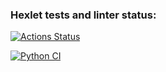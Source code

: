 ### Hexlet tests and linter status:
[![Actions Status](https://github.com/oleg-dixon/python-project-83/actions/workflows/hexlet-check.yml/badge.svg)](https://github.com/oleg-dixon/python-project-83/actions)

[![Python CI](https://github.com/oleg-dixon/python-project-83/actions/workflows/pyci.yml/badge.svg)](https://github.com/oleg-dixon/python-project-83/actions/workflows/pyci.yml)